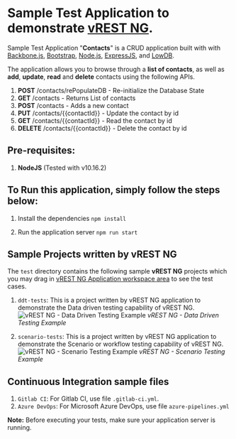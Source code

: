 # Sample Test Application to demonstrate [vREST NG](https://ng.vrest.io). #

Sample Test Application "**Contacts**" is a CRUD application built with with [Backbone.js](https://backbonejs.org/), [Bootstrap](https://getbootstrap.com/), [Node.js](https://nodejs.org/), [ExpressJS](https://expressjs.com/), and [LowDB](https://github.com/typicode/lowdb).

The application allows you to browse through a **list of contacts**, as well as **add**, **update**, **read** and **delete** contacts using the following APIs.

1. **POST** /contacts/rePopulateDB - Re-initialize the Database State
2. **GET** /contacts - Returns List of contacts
3. **POST** /contacts - Adds a new contact
4. **PUT** /contacts/{{contactId}} - Update the contact by id
5. **GET** /contacts/{{contactId}} - Read the contact by id
6. **DELETE** /contacts/{{contactId}} - Delete the contact by id

## Pre-requisites: ##
1. **NodeJS** (Tested with v10.16.2)

## To Run this application, simply follow the steps below: ##

1. Install the dependencies
```npm install```

2. Run the application server
```npm run start```

## Sample Projects written by vREST NG ##

The `test` directory contains the following sample **vREST NG** projects which you may drag in [vREST NG Application workspace area](https://ng.vrest.io/docs/app/new-user.html) to see the test cases.

1. `ddt-tests`: This is a project written by vREST NG application to demonstrate the Data driven testing capability of vREST NG.
![vREST NG - Data Driven Testing Example](assets/ddt-tests.png)
*vREST NG - Data Driven Testing Example*

2. `scenario-tests`: This is a project written by vREST NG application to demonstrate the Scenario or workflow testing capability of vREST NG.
![vREST NG - Scenario Testing Example](assets/scenario-tests.png)
*vREST NG - Scenario Testing Example*

## Continuous Integration sample files ##

1. `Gitlab CI`: For Gitlab CI, use file `.gitlab-ci.yml`.
2. `Azure DevOps`: For Microsoft Azure DevOps, use file `azure-pipelines.yml`

**Note:** Before executing your tests, make sure your application server is running.